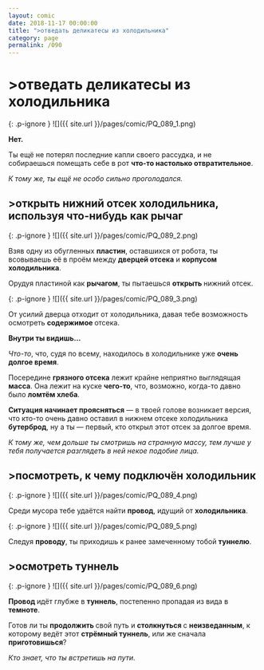 ```yaml
---
layout: comic
date: 2018-11-17 00:00:00
title: ">отведать деликатесы из холодильника"
category: page
permalink: /090
---
```


# >отведать деликатесы из холодильника

{: .p-ignore }
![]({{ site.url }}/pages/comic/PQ_089_1.png)

<strong>Нет.</strong>

Ты ещё не потерял последние капли своего рассудка, и не собираешься помещать себе в рот <strong>что-то настолько отвратительное</strong>.

<em>К тому же, ты ещё не особо сильно проголодался.</em>

## >открыть нижний отсек холодильника, используя что-нибудь как рычаг

{: .p-ignore }
![]({{ site.url }}/pages/comic/PQ_089_2.png)

Взяв одну из обугленных <strong>пластин</strong>, оставшихся от робота, ты всовываешь её в проём между <strong>дверцей отсека</strong> и <strong>корпусом холодильника</strong>.

Орудуя пластиной как <strong>рычагом</strong>, ты пытаешься <strong>открыть </strong>нижний отсек.

{: .p-ignore }
![]({{ site.url }}/pages/comic/PQ_089_3.png)

От усилий дверца отходит от холодильника, давая тебе возможность осмотреть <strong>содержимое </strong>отсека.

<strong>Внутри ты видишь…</strong>

<em>Что-то</em>, что, судя по всему, находилось в холодильнике уже <strong>очень долгое время</strong>.

Посередине <strong>грязного отсека</strong> лежит крайне неприятно выглядящая <strong>масса</strong>. Она лежит на куске <strong>чего-то</strong>, что, возможно, когда-то давно было <strong>ломтём хлеба</strong>.

<strong>Ситуация начинает проясняться</strong> — в твоей голове возникает версия, что кто-то очень давно оставил в нижнем отсеке холодильника <strong>бутерброд</strong>, ну а ты — первый, кто открыл этот отсек за долгое время.

<em>К тому же, чем дольше ты смотришь на странную массу, тем лучше у тебя получается разглядеть в ней некое подобие лица.</em>

## >посмотреть, к чему подключён холодильник

{: .p-ignore }
![]({{ site.url }}/pages/comic/PQ_089_4.png)

Среди мусора тебе удаётся найти <strong>провод</strong>, идущий от <strong>холодильника</strong>.

{: .p-ignore }
![]({{ site.url }}/pages/comic/PQ_089_5.png)

Следуя <strong>проводу</strong>, ты приходишь к ранее замеченному тобой <strong>туннелю</strong>.

## >осмотреть туннель

{: .p-ignore }
![]({{ site.url }}/pages/comic/PQ_089_6.png)

<strong>Провод </strong>идёт глубже в <strong>туннель</strong>, постепенно пропадая из вида в <strong>темноте</strong>.

Готов ли ты <strong>продолжить </strong>свой путь и <strong>столкнуться </strong>с <strong>неизведанным</strong>, к которому ведёт этот <strong>стрёмный туннель</strong>, или же сначала <strong>приготовишься</strong>?

<em>Кто знает, что ты встретишь на пути.</em>
